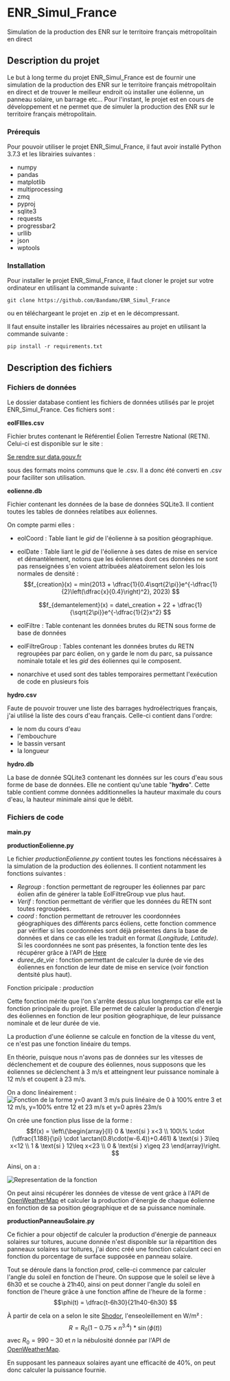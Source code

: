 # ENR_Simul_France
Simulation de la production des ENR sur le territoire français métropolitain en direct

## Description du projet

Le but à long terme du projet ENR_Simul_France est de fournir une simulation de la production des ENR sur le territoire français métropolitain en direct et de trouver le meilleur endroit où installer une éolienne, un panneau solaire, un barrage etc... Pour l'instant, le projet est en cours de développement et ne permet que de simuler la production des ENR sur le territoire français métropolitain.

### Prérequis

Pour pouvoir utiliser le projet ENR_Simul_France, il faut avoir installé Python 3.7.3 et les librairies suivantes :

* numpy
* pandas
* matplotlib
* multiprocessing
* zmq
* pyproj
* sqlite3
* requests
* progressbar2
* urllib
* json
* wptools

### Installation

Pour installer le projet ENR_Simul_France, il faut cloner le projet sur votre ordinateur en utilisant la commande suivante :

```git clone https://github.com/Bandamo/ENR_Simul_France ```

ou en téléchargeant le projet en .zip et en le décompressant.

Il faut ensuite installer les librairies nécessaires au projet en utilisant la commande suivante :

```pip install -r requirements.txt ```

## Description des fichiers

### Fichiers de données

Le dossier database contient les fichiers de données utilisés par le projet ENR_Simul_France. Ces fichiers sont :

**eolFIlles.csv**

Fichier brutes contenant le Référentiel Éolien Terrestre National (RETN). Celui-ci est disponible sur le site :

[Se rendre sur data.gouv.fr](https://www.data.gouv.fr/fr/datasets/retn-referentiel-eolien-terrestre-national-carte-des-eoliennes-en-service-au-sein-de-la-france-metropolitaine-hors-corse/)

sous des formats moins communs que le .csv. Il a donc été converti en .csv pour faciliter son utilisation.

**eolienne.db**

Fichier contenant les données de la base de données SQLite3. Il contient toutes les tables de données relatibes aux éoliennes.

On compte parmi elles :

* eolCoord : Table liant le *gid* de l'éolienne à sa position géographique.
* eolDate : Table liant le *gid* de l'éolienne à ses dates de mise en service et démantèlement, notons que les éoliennes dont ces données ne sont pas renseignées s'en voient attribuées aléatoirement selon les lois normales de densité : 
  $$f_{creation}(x) = min(2013 + \dfrac{1}{0.4\sqrt{2\pi}}e^{-\dfrac{1}{2}\left(\dfrac{x}{0.4}\right)^2}, 2023) $$

  $$f_{demantelement}(x) = date\_creation + 22 + \dfrac{1}{\sqrt{2\pi}}e^{-\dfrac{1}{2}x^2} $$

* eolFiltre : Table contenant les données brutes du RETN sous forme de base de données
* eolFiltreGroup : Tables contenant les données brutes du RETN regroupées par parc éolien, on y garde le nom du parc, sa puissance nominale totale et les *gid* des éoliennes qui le composent.
* nonarchive et used sont des tables temporaires permettant l'exécution de code en plusieurs fois

**hydro.csv**

Faute de pouvoir trouver une liste des barrages hydroélectriques français, j'ai utilisé la liste des cours d'eau français. Celle-ci contient dans l'ordre:

* le nom du cours d'eau
* l'embouchure
* le bassin versant
* la longueur

**hydro.db**

La base de donnée SQLite3 contenant les données sur les cours d'eau sous forme de base de données. Elle ne contient qu'une table "**hydro**".
Cette table contient comme données additionnelles la hauteur maximale du cours d'eau, la hauteur minimale ainsi que le débit.

### Fichiers de code

**main.py**

**productionEolienne.py**

Le fichier *productionEolienne.py* contient toutes les fonctions nécéssaires à la simulation de la production des éoliennes. Il contient notamment les fonctions suivantes :

* *Regroup* : fonction permettant de regrouper les éoliennes par parc éolien afin de générer la table EolFiltreGroup vue plus haut.
* *Verif* : fonction permettant de vérifier que les données du RETN sont toutes regroupées.
* *coord* : fonction permettant de retrouver les coordonnées géographiques des différents parcs éoliens, cette fonction commence par vérifier si les coordonnées sont déjà présentes dans la base de données et dans ce cas elle les traduit en format *(Longitude, Latitude)*. 
Si les coordonnées ne sont pas présentes, la fonction tente des les récupérer grâce à l'API de [Here](https://developer.here.com/)
* *duree_de_vie* : fonction permettant de calculer la durée de vie des éoliennes en fonction de leur date de mise en service (voir fonction dentsité plus haut).

Fonction pricipale : *production*

Cette fonction mérite que l'on s'arrête dessus plus longtemps car elle est la fonction principale du projet. Elle permet de calculer la production d'énergie des éoliennes en fonction de leur position géographique, de leur puissance nominale et de leur durée de vie.

La production d'une éolienne se calcule en fonction de la vitesse du vent, ce n'est pas une fonction linéaire du temps.

En théorie, puisque nous n'avons pas de données sur les vitesses de déclenchement et de coupure des éoliennes, nous supposons que les éoliennes se déclenchent à 3 m/s et atteingnent leur puissance nominale à 12 m/s et coupent à 23 m/s.

On a donc linéairement : ![Fonction de la forme y=0 avant 3 m/s puis linéaire de 0 à 100% entre 3 et 12 m/s, y=100% entre 12 et 23 m/s et y=0 après 23m/s](docs/prodNormale.png)

On crée une fonction plus lisse de la forme : 
$$f(x) = \left\{\begin{array}{ll} 0 & \text{si } x<3 \\ 100\% \cdot (\dfrac{1.188}{\pi} \cdot \arctan(0.8\cdot(w-6.4))+0.461) & \text{si } 3\leq x<12 \\ 1 & \text{si } 12\leq x<23 \\ 0 & \text{si } x\geq 23 \end{array}\right. $$

Ainsi, on a :

![Representation de la fonction](docs/prod.png)

On peut ainsi récupérer les données de vitesse de vent grâce à l'API de [OpenWeatherMap](https://openweathermap.org/api) et calculer la production d'énergie de chaque éolienne en fonction de sa position géographique et de sa puissance nominale.

**productionPanneauSolaire.py**

Ce fichier a pour objectif de calculer la production d'énergie de panneaux solaires sur toitures, aucune donnée n'est disponible sur la répartition des panneaux solaires sur toitures, j'ai donc créé une fonction calculant ceci en fonction du porcentage de surface supposée en panneau solaire.

Tout se déroule dans la fonction *prod*, celle-ci commence par calculer l'angle du soleil en fonction de l'heure.
On suppose que le soleil se lève à 6h30 et se couche à 21h40, ainsi on peut donner l'angle du soleil en fonction de l'heure grâce à une fonction affine de l'heure de la forme :
$$\phi(t) = \dfrac{t-6h30}{21h40-6h30} $$

À partir de cela on a selon le site [Shodor](http://www.shodor.org/os411/courses/_master/tools/calculators/solarrad/), l'enseoleillement en W/m² :
$$R = R_0(1-0.75\times n^{3.4}) * \sin(\phi(t)) $$
avec $R_0=990-30$ et $n$ la nébulosité donnée par l'API de [OpenWeatherMap](https://openweathermap.org/api).

En supposant les panneaux solaires ayant une efficacité de 40%, on peut donc calculer la puissance fournie.